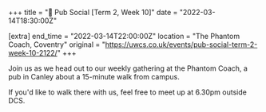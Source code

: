 +++
title = "🍔 Pub Social [Term 2, Week 10]"
date = "2022-03-14T18:30:00Z"

[extra]
end_time = "2022-03-14T22:00:00Z"
location = "The Phantom Coach, Coventry"
original = "https://uwcs.co.uk/events/pub-social-term-2-week-10-2122/"
+++

Join us as we head out to our weekly gathering at the Phantom Coach, a pub in Canley about a 15-minute walk from campus.

If you'd like to walk there with us, feel free to meet up at 6.30pm outside DCS.

